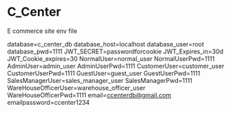 # C_Center
E commerce site env file

database=c_center_db
database_host=localhost
database_user=root
database_pwd=1111
JWT_SECRET=passwordforcookie
JWT_Expires_in=30d
JWT_Cookie_expires=30
NormalUser=normal_user
NormalUserPwd=1111
AdminUser=admin_user
AdminUserPwd=1111
CustomerUser=customer_user
CustomerUserPwd=1111
GuestUser=guest_user
GuestUserPwd=1111
SalesManagerUser=sales_manager_user
SalesManagerPwd=1111
WareHouseOfficerUser=warehouse_officer_user
WareHouseOfficerPwd=1111
email=ccenterdb@gmail.com
emailpassword=ccenter1234
